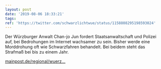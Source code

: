 ```yaml
---
layout: post
date: '2019-08-06 18:33:21'
tags: 
ref: 'https://twitter.com/schwarzlichtwue/status/1158808295198593024'
---
```

Der Würzburger Anwalt Chan-jo Jun fordert Staatsanwaltschaft und Polizei auf, bei Bedrohungen im Internet wachsamer zu sein. Bisher werde eine Morddrohung oft wie Schwarzfahren behandelt. Bei beidem steht das Strafmaß bei bis zu einem Jahr.

[mainpost.de/regional/wuerz…](https://www.mainpost.de/regional/wuerzburg/Experte-Jun-Justiz-muss-mehr-fuer-bedrohte-Politiker-tun;art735,10290873)